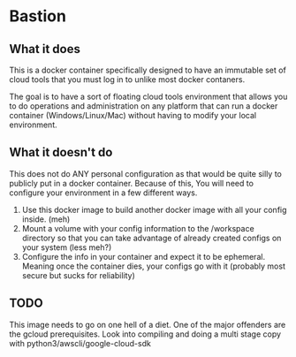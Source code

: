 # Bastion

## What it does

This is a docker container specifically designed to have an immutable set of cloud tools that you must log in to unlike most docker contaners. 

The goal is to have a sort of floating cloud tools environment that allows you to do operations and administration on any platform that can run a docker container (Windows/Linux/Mac) without having to modify your local environment.

## What it doesn't do

This does not do ANY personal configuration as that would be quite silly to publicly put in a docker container. Because of this, You will need to configure your environment in a few different ways.

1. Use this docker image to build another docker image with all your config inside. (meh)
2. Mount a volume with your config information to the /workspace directory so that you can take advantage of already created configs on your system (less meh?)
3. Configure the info in your container and expect it to be ephemeral. Meaning once the container dies, your configs go with it (probably most secure but sucks for reliability)


## TODO
This image needs to go on one hell of a diet. One of the major offenders are the gcloud prerequisites. Look into compiling and doing a multi stage copy with python3/awscli/google-cloud-sdk
